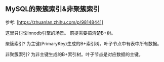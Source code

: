 ## MySQL的聚簇索引&非聚簇索引

参考:
[https://zhuanlan.zhihu.com/p/98148441]

这里只讨论Innodb引擎的场景。
前提需要搞清楚B+树。

聚簇索引?
为主键(PrimaryKey)生成的B+索引树。叶子节点中有表中所有数据。

非聚簇索引?
为非主键生成的B+索引树。叶子节点是对应数据的主键。